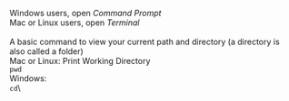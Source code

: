 Windows users, open _Command Prompt_\
Mac or Linux users, open _Terminal_\
\
A basic command to view your current path and directory (a directory is also called a folder)\
Mac or Linux: Print Working Directory\
`pwd`\
Windows:\
`cd`\
    
